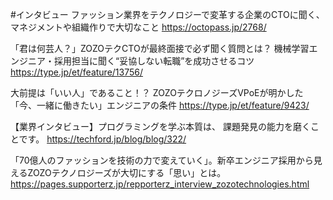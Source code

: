 #インタビュー
ファッション業界をテクノロジーで変革する企業のCTOに聞く、マネジメントや組織作りで大切なこと
https://octopass.jp/2768/

「君は何芸人？」ZOZOテクCTOが最終面接で必ず聞く質問とは？ 機械学習エンジニア・採用担当に聞く“妥協しない転職”を成功させるコツ
https://type.jp/et/feature/13756/

大前提は「いい人」であること！？ ZOZOテクロノジーズVPoEが明かした「今、一緒に働きたい」エンジニアの条件
https://type.jp/et/feature/9423/

【業界インタビュー】プログラミングを学ぶ本質は、 課題発見の能力を磨くことです。
https://techford.jp/blog/blog/322/

「70億人のファッションを技術の力で変えていく」。新卒エンジニア採用から見えるZOZOテクノロジーズが大切にする「思い」とは。
https://pages.supporterz.jp/repporterz_interview_zozotechnologies.html
